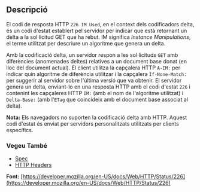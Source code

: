 ## Descripció

El codi de resposta HTTP `226 IM Used`, en el context dels codificadors delta, és un codi d'estat establert pel servidor per indicar que està retornant un delta a la sol·licitud GET que ha rebut. IM significa _Instance Manipulations_, el terme utilitzat per descriure un algoritme que genera un delta.

Amb la codificació delta, un servidor respon a les sol·licituds `GET` amb diferències (anomenades deltes) relatives a un document base donat (en lloc del document actual). El client utilitza la capçalera HTTP `A-IM:` per indicar quin algoritme de diferència utilitzar i la capçalera `If-None-Match:` per suggerir al servidor sobre l'última versió que va obtenir. El servidor genera un delta, enviant-lo en una resposta HTTP amb el codi d'estat `226` i contenint les capçaleres HTTP `IM:` (amb el nom de l'algoritme utilitzat) i `Delta-Base:` (amb l'`ETag` que coincideix amb el document base associat al delta).

<aside class="info"><strong>Nota:</strong> Els navegadors no suporten la codificació delta amb HTTP. Aquest codi d'estat és enviat per servidors personalitzats utilitzats per clients específics.</aside>

### Vegeu També

- [Spec](https://www.rfc-editor.org/rfc/rfc5842.html#section-7.1)
- [HTTP Headers](https://developer.mozilla.org/en-US/docs/Web/HTTP/Headers)

**Font:** [https://developer.mozilla.org/en-US/docs/Web/HTTP/Status/226](https://developer.mozilla.org/en-US/docs/Web/HTTP/Status/226)

